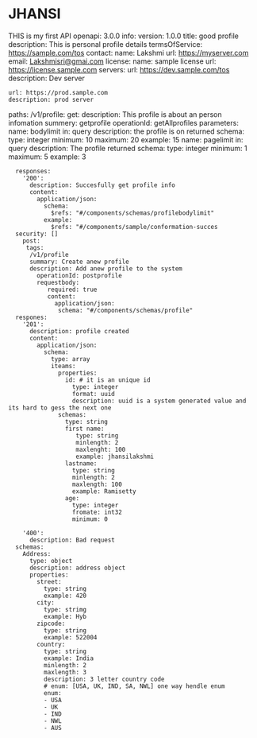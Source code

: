 # JHANSI
THIS is my first API
openapi: 3.0.0
info:
  version: 1.0.0
  title: good profile
  description: This is personal profile details
  termsOfService: https://sample.com/tos
  contact:
    name: Lakshmi
    url: https://myserver.com
    email: Lakshmisri@gmai.com
  license:
    name: sample license
    url: https://license.sample.com
  servers:
    url: https://dev.sample.com/tos
    description: Dev server
  
    url: https://prod.sample.com
    description: prod server 
  paths:
    /v1/profile:
      get:
        description: This profile is about an person infomation
        summery: getprofile
        operationId: getAllprofiles
        parameters: 
          name: bodylimit
          in: query
          description: the profile is on returned
          schema: 
            type: integer
            minimum: 10
            maximum: 20
            example: 15
            name: pagelimit
            in: query
            description: The profile  returned
            schema:
              type: integer
              minimum: 1
              maximum: 5
              example: 3
              
      responses: 
        '200':
          description: Succesfully get profile info
          content: 
            application/json: 
              schema: 
                $refs: "#/components/schemas/profilebodylimit"
              example: 
                $refs: "#/components/sample/conformation-succes
      security: []
        post: 
         tags:
          /v1/profile
          summary: Create anew profile
          description: Add anew profile to the system
            operationId: postprofile
            requestbody:
               required: true
               content:
                 application/json:
                  schema: "#/components/schemas/profile"
      respones: 
        '201':
          description: profile created
          content: 
            application/json:
              schema:
                type: array
                iteams:
                  properties:
                    id: # it is an unique id
                      type: integer
                      format: uuid
                      description: uuid is a system generated value and its hard to gess the next one
                  schemas:
                    type: string
                    first name:
                       type: string
                       minlength: 2
                       maxlenght: 100
                       example: jhansilakshmi
                    lastname: 
                      type: string
                      minlength: 2
                      maxlength: 100
                      example: Ramisetty
                    age:
                      type: integer
                      fromate: int32
                      minimum: 0
                       
        '400':
          description: Bad request
      schemas:
        Address:
          type: object
          description: address object
          properties:
            street:
              type: string
              example: 420
            city:
              type: strimg
              example: Hyb
            zipcode:
              type: string
              example: 522004
            country:
              type: string
              example: India
              minlength: 2
              maxlength: 3
              description: 3 letter country code
              # enum: [USA, UK, IND, SA, NWL] one way hendle enum
              enum:
              - USA
              - UK
              - IND
              - NWL
              - AUS
